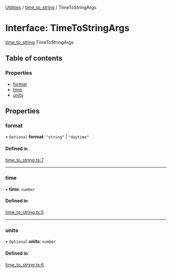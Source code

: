 [Utilities](../README.md) / [time_to_string](../modules/time_to_string.md) / TimeToStringArgs

# Interface: TimeToStringArgs

[time_to_string](../modules/time_to_string.md).TimeToStringArgs

## Table of contents

### Properties

- [format](time_to_string.TimeToStringArgs.md#format)
- [time](time_to_string.TimeToStringArgs.md#time)
- [units](time_to_string.TimeToStringArgs.md#units)

## Properties

### format

• `Optional` **format**: ``"string"`` \| ``"daytime"``

#### Defined in

[time_to_string.ts:7](https://github.com/noobiept/utilities/blob/03a3e48/source/time_to_string.ts#L7)

___

### time

• **time**: `number`

#### Defined in

[time_to_string.ts:5](https://github.com/noobiept/utilities/blob/03a3e48/source/time_to_string.ts#L5)

___

### units

• `Optional` **units**: `number`

#### Defined in

[time_to_string.ts:6](https://github.com/noobiept/utilities/blob/03a3e48/source/time_to_string.ts#L6)
